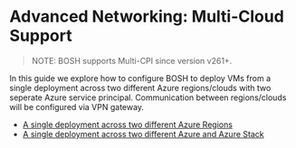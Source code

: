 # Advanced Networking: Multi-Cloud Support

>NOTE: BOSH supports Multi-CPI since version v261+.

In this guide we explore how to configure BOSH to deploy VMs from a single deployment across two different Azure regions/clouds with two seperate Azure service principal. Communication between regions/clouds will be configured via VPN gateway.

* [A single deployment across two different Azure Regions](./single-deployment-across-azure-regions.md)
* [A single deployment across two different Azure and Azure Stack](./single-deployment-across-azure-and-azurestack.md)
